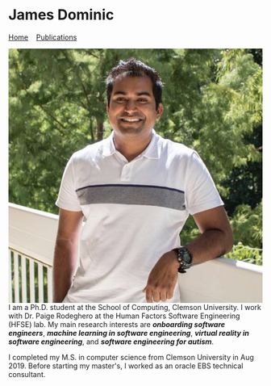 # James Dominic

[Home](index.md)&nbsp;&nbsp;&nbsp;&nbsp;[Publications](publications.md)

<img align="left" src="images/domini4.JPG">

I am a Ph.D. student at the School of Computing, Clemson University. I work with Dr. Paige Rodeghero at the Human Factors Software Engineering (HFSE) lab. My main research interests are _**onboarding software engineers**_, _**machine learning in software engineering**_, _**virtual reality in software engineering**_, and _**software engineering for autism**_.

I completed my M.S. in computer science from Clemson University in Aug 2019. Before starting my master's, I worked as an oracle EBS technical consultant.


